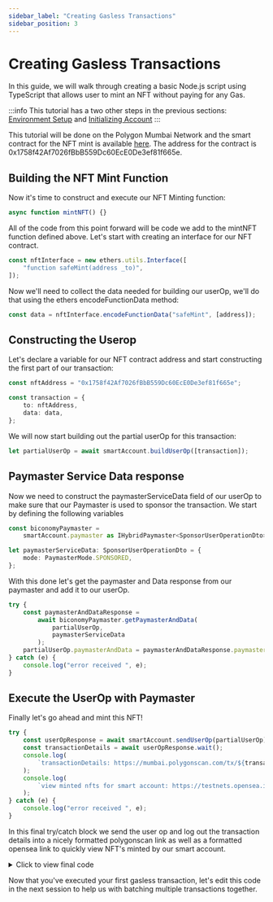 ```yaml
---
sidebar_label: "Creating Gasless Transactions"
sidebar_position: 3
---
```


# Creating Gasless Transactions

In this guide, we will walk through creating a basic Node.js script using
TypeScript that allows user to mint an NFT without paying for any Gas.

:::info This tutorial has a two other steps in the previous sections:
[Environment Setup](environmentsetup) and
[Initializing Account](initializeaccount) :::

This tutorial will be done on the Polygon Mumbai Network and the smart contract
for the NFT mint is available
[here](https://mumbai.polygonscan.com/address/0x1758f42Af7026fBbB559Dc60EcE0De3ef81f665e).
The address for the contract is 0x1758f42Af7026fBbB559Dc60EcE0De3ef81f665e.

## Building the NFT Mint Function

Now it's time to construct and execute our NFT Minting function:

```typescript
async function mintNFT() {}
```

All of the code from this point forward will be code we add to the mintNFT
function defined above. Let's start with creating an interface for our NFT
contract.

```typescript
const nftInterface = new ethers.utils.Interface([
    "function safeMint(address _to)",
]);
```

Now we'll need to collect the data needed for building our userOp, we'll do that
using the ethers encodeFunctionData method:

```typescript
const data = nftInterface.encodeFunctionData("safeMint", [address]);
```

## Constructing the Userop

Let's declare a variable for our NFT contract address and start constructing the
first part of our transaction:

```typescript
const nftAddress = "0x1758f42Af7026fBbB559Dc60EcE0De3ef81f665e";

const transaction = {
    to: nftAddress,
    data: data,
};
```

We will now start building out the partial userOp for this transaction:

```typescript
let partialUserOp = await smartAccount.buildUserOp([transaction]);
```

## Paymaster Service Data response

Now we need to construct the paymasterServiceData field of our userOp to make
sure that our Paymaster is used to sponsor the transaction. We start by defining
the following variables

```typescript
const biconomyPaymaster =
    smartAccount.paymaster as IHybridPaymaster<SponsorUserOperationDto>;

let paymasterServiceData: SponsorUserOperationDto = {
    mode: PaymasterMode.SPONSORED,
};
```

With this done let's get the paymaster and Data response from our paymaster and
add it to our userOp.

```typescript
try {
    const paymasterAndDataResponse =
        await biconomyPaymaster.getPaymasterAndData(
            partialUserOp,
            paymasterServiceData
        );
    partialUserOp.paymasterAndData = paymasterAndDataResponse.paymasterAndData;
} catch (e) {
    console.log("error received ", e);
}
```

## Execute the UserOp with Paymaster

Finally let's go ahead and mint this NFT!

```typescript
try {
    const userOpResponse = await smartAccount.sendUserOp(partialUserOp);
    const transactionDetails = await userOpResponse.wait();
    console.log(
        `transactionDetails: https://mumbai.polygonscan.com/tx/${transactionDetails.receipt.transactionHash}`
    );
    console.log(
        `view minted nfts for smart account: https://testnets.opensea.io/${address}`
    );
} catch (e) {
    console.log("error received ", e);
}
```

In this final try/catch block we send the user op and log out the transaction
details into a nicely formatted polygonscan link as well as a formatted opensea
link to quickly view NFT's minted by our smart account.

<details>
  <summary> Click to view final code </summary>

```typescript

import { config } from "dotenv"
import { IBundler, Bundler } from '@biconomy/bundler'
import { BiconomySmartAccountV2, DEFAULT_ENTRYPOINT_ADDRESS } from "@biconomy/account"
import { ECDSAOwnershipValidationModule, DEFAULT_ECDSA_OWNERSHIP_MODULE } from "@biconomy/modules";
import { Wallet, providers, ethers  } from 'ethers'
import { ChainId } from "@biconomy/core-types"
import { 
  IPaymaster, 
  BiconomyPaymaster,  
  IHybridPaymaster,
  PaymasterMode,
  SponsorUserOperationDto, 
} from '@biconomy/paymaster'

config()



const bundler: IBundler = new Bundler({
    bundlerUrl:
        "https://bundler.biconomy.io/api/v2/80001/nJPK7B3ru.dd7f7861-190d-41bd-af80-6877f74b8f44",
    chainId: ChainId.POLYGON_MUMBAI,
    entryPointAddress: DEFAULT_ENTRYPOINT_ADDRESS,
});

const paymaster: IPaymaster = new BiconomyPaymaster({
    paymasterUrl:
        "https://paymaster.biconomy.io/api/v1/80001/Tpk8nuCUd.70bd3a7f-a368-4e5a-af14-80c7f1fcda1a",
});

const provider = new providers.JsonRpcProvider(
    "https://rpc.ankr.com/polygon_mumbai"
);
const wallet = new Wallet(process.env.PRIVATE_KEY || "", provider);

const module = await ECDSAOwnershipValidationModule.create({
  signer: wallet,
  moduleAddress: DEFAULT_ECDSA_OWNERSHIP_MODULE
})

let smartAccount: BiconomySmartAccountV2
let address: string

async function createAccount() {
  console.log("creating address")
  let biconomySmartAccount = await BiconomySmartAccountV2.create({
    chainId: ChainId.POLYGON_MUMBAI,
    bundler: bundler,
    paymaster: paymaster, 
    entryPointAddress: DEFAULT_ENTRYPOINT_ADDRESS,
    defaultValidationModule: module,
    activeValidationModule: module
})
  address = await biconomySmartAccount.getSmartAccountAddress()
  smartAccount = biconomySmartAccount;
  return biconomySmartAccount;
}

async function mintNFT() {
    await createAccount();
    const nftInterface = new ethers.utils.Interface([
        "function safeMint(address _to)",
    ]);

    const data = nftInterface.encodeFunctionData("safeMint", [address]);

    const nftAddress = "0x1758f42Af7026fBbB559Dc60EcE0De3ef81f665e";

    const transaction = {
        to: nftAddress,
        data: data,
    };

    console.log("creating nft mint userop");
    let partialUserOp = await smartAccount.buildUserOp([transaction]);

    const biconomyPaymaster =
        smartAccount.paymaster as IHybridPaymaster<SponsorUserOperationDto>;

    let paymasterServiceData: SponsorUserOperationDto = {
        mode: PaymasterMode.SPONSORED,
        smartAccountInfo: {
          name: 'BICONOMY',
          version: '2.0.0'
        },
    };
    console.log("getting paymaster and data");
    try {
        const paymasterAndDataResponse =
            await biconomyPaymaster.getPaymasterAndData(
                partialUserOp,
                paymasterServiceData
            );
        partialUserOp.paymasterAndData =
            paymasterAndDataResponse.paymasterAndData;
    } catch (e) {
        console.log("error received ", e);
    }
    console.log("sending userop");
    try {
        const userOpResponse = await smartAccount.sendUserOp(partialUserOp);
        const transactionDetails = await userOpResponse.wait();
        console.log(
            `transactionDetails: https://mumbai.polygonscan.com/tx/${transactionDetails.receipt.transactionHash}`
        );
        console.log(
            `view minted nfts for smart account: https://testnets.opensea.io/${address}`
        );
    } catch (e) {
        console.log("error received ", e);
    }
}

mintNFT();
```

</details>

Now that you've executed your first gasless transaction, let's edit this code in
the next session to help us with batching multiple transactions together.
